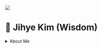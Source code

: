 <img src="https://capsule-render.vercel.app/api?&color=#0000000&&section=header&text=Jihye Kim&fontSize=60px" />
<h1> 🐏 Jihye Kim (Wisdom) </h1>

<details>
<summary>About Me</summary>
<p><h3>Student of TUKorea</h3></p>
</summary>

<span>
  <a href="https://linktr.ee/wisdomismysoulheaven">
  <p>Linktree 🌴</p>
  </a>
  <br>

<h3>Record 📝</h3>
 
<p>🖊️ TUKorea Press 39th (2021.03 ~ 2022.12)</p>
<p>📈 Data Science Lab (DSL, TUKorea) (2022.09 ~ 12)</p>
<p>📹 TUKorea Creator 1st (2022.09 ~ 12)</p>
<p>🌊 2030 Busan World Expo Ambassador (2022.09 ~ 2023.12)</p>
<p>⛴️ GTEP 17th (2023.03 ~ 2024.02)</p>
<p>🇪🇸 Spain overseas field training (@miquelsuay) (2024.01.08 ~ 02.09)</p>



<br>
  <p>contact : 📥 kimjihe0220@naver.com </p>
</span>

